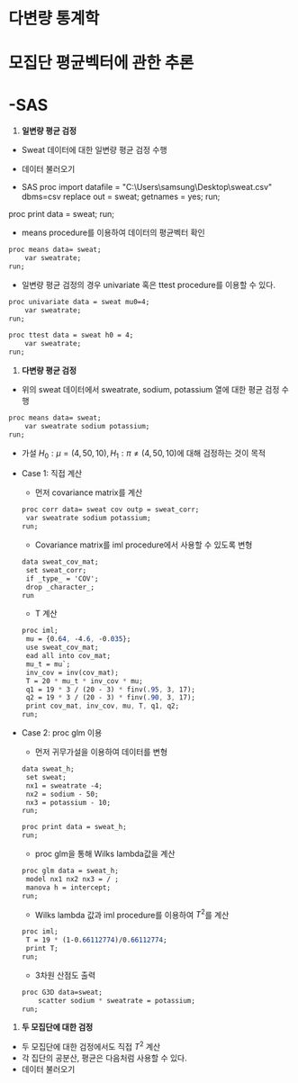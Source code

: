 # 다변량 통계학

# 모집단 평균벡터에 관한 추론

# -SAS

1. **일변량 평균 검정**
- Sweat 데이터에 대한 일변량 평균 검정 수행
- 데이터 불러오기

- SAS
proc import datafile = "C:\Users\samsung\Desktop\sweat.csv" dbms=csv
replace out = sweat; 
getnames = yes; 
run; 

proc print data = sweat; 
run;

- means procedure를 이용하여 데이터의 평균벡터 확인

```sass
proc means data= sweat; 
    var sweatrate; 
run;
```

- 일변량 평균 검정의 경우 univariate 혹은 ttest procedure를 이용할 수 있다.

```sass
proc univariate data = sweat mu0=4; 
    var sweatrate; 
run;
 
proc ttest data = sweat h0 = 4; 
    var sweatrate; 
run;
```

1. **다변량 평균 검정**
- 위의 sweat 데이터에서 sweatrate, sodium, potassium 열에 대한 평균 검정 수행

```sass
proc means data= sweat; 
    var sweatrate sodium potassium; 
run;
```

- 가설 $H_0:\mu=(4,50,10), H_1: \pi\ne(4,50,10)$에 대해 검정하는 것이 목적
- Case 1: 직접 계산
    - 먼저 covariance matrix를 계산
    
    ```sass
    proc corr data= sweat cov outp = sweat_corr; 
     var sweatrate sodium potassium; 
    run;
    ```
    
    - Covariance matrix를 iml procedure에서 사용할 수 있도록 변형
    
    ```sass
    data sweat_cov_mat; 
     set sweat_corr;
     if _type_ = 'COV'; 
     drop _character_; 
    run
    ```
    
    - T 계산
    
    ```sass
    proc iml; 
     mu = {0.64, -4.6, -0.035}; 
     use sweat_cov_mat; 
     ead all into cov_mat; 
     mu_t = mu`;
     inv_cov = inv(cov_mat); 
     T = 20 * mu_t * inv_cov * mu; 
     q1 = 19 * 3 / (20 - 3) * finv(.95, 3, 17); 
     q2 = 19 * 3 / (20 - 3) * finv(.90, 3, 17);
     print cov_mat, inv_cov, mu, T, q1, q2; 
    run;
    ```
    
- Case 2: proc glm 이용
    - 먼저 귀무가설을 이용하여 데이터를 변형
    
    ```sass
    data sweat_h; 
     set sweat;
     nx1 = sweatrate -4; 
     nx2 = sodium - 50;
     nx3 = potassium - 10; 
    run;
    
    proc print data = sweat_h; 
    run;
    ```
    
    - proc glm을 통해 Wilks lambda값을 계산
    
    ```sass
    proc glm data = sweat_h;
     model nx1 nx2 nx3 = / ; 
     manova h = intercept; 
    run;
    ```
    
    - Wilks lambda 값과 iml procedure를 이용하여 $T^2$를 계산
    
    ```sass
    proc iml; 
     T = 19 * (1-0.66112774)/0.66112774; 
     print T; 
    run;
    ```
    
    - 3차원 산점도 출력
    
    ```sass
    proc G3D data=sweat;
        scatter sodium * sweatrate = potassium;
    run;
    ```
    
1. **두 모집단에 대한 검정**
- 두 모집단에 대한 검정에서도 직접  $T^2$ 계산
- 각 집단의 공분산, 평균은 다음처럼 사용할 수 있다.
- 데이터 불러오기
